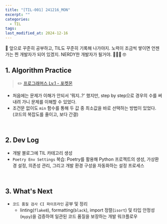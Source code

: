 ```yaml
---
title: "[TIL-001] 241216_MON"
excerpt: ""
categories:
  - TIL
tags:
last_modified_at: 2024-12-16
---
```


<div class="notice--info" markdown="1">
🙂 앞으로 꾸준히 공부하고, TIL도 꾸준히 기록해 나가야지.  
노력이 조금씩 쌓이면 언젠가는 찐 개발자가 되어 있겠지.  
NERDY한 개발자가 될거야. 👩🏻‍💻 🤓
</div>

## 1. Algorithm Practice

>  ✏️ [프로그래머스 Lv.1 - 포켓몬](https://school.programmers.co.kr/learn/courses/30/lessons/1845?language=python3)

- 처음에는 문제가 이해가 안되서 '뭐지..?' 했지만, step by step으로 경우의 수를 써내려 가니 문제를 이해할 수 있었다.
- 조건문 없이도 `min` 함수를 통해 두 값 중 최소값을 바로 선택하는 방법이 있었다. (코드의 복잡도를 줄이고, 보다 간결)

<br>

## 2. Dev Log

- 개발 블로그에 TIL 카테고리 생성
- `Poetry Env Settings` 복습: Poetry를 활용해 Python 프로젝트의 생성, 가상환경 설정, 의존성 관리, 그리고 개발 환경 구성을 자동화하는 설정 프로세스

<br>

## 3. What's Next

- `코드 품질 검사 CI 파이프라인` 공부 및 정리
  - linting(`flake8`), formatting(`black`), import 정렬(`isort`) 및 타입 안정성(`mypy`)을 검증하여 일관된 코드 품질을 보장하는 개발 워크플로우
